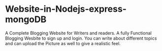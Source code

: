 # Website-in-Nodejs-express-mongoDB
A Complete Blogging Website for Writers and readers. A fully Functional Blogging Wesbite to sign up and login. You can write about different topics and can upload the Picture as well to give a realistic feel.
